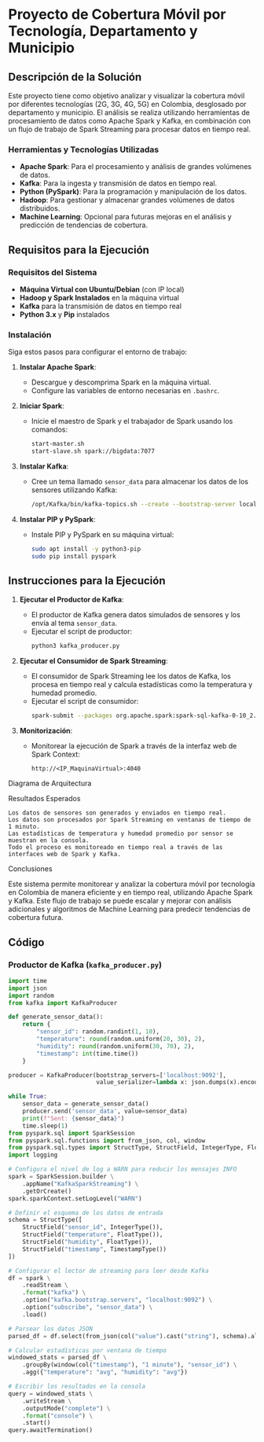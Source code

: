 # Proyecto de Cobertura Móvil por Tecnología, Departamento y Municipio

## Descripción de la Solución

Este proyecto tiene como objetivo analizar y visualizar la cobertura móvil por diferentes tecnologías (2G, 3G, 4G, 5G) en Colombia, desglosado por departamento y municipio. El análisis se realiza utilizando herramientas de procesamiento de datos como Apache Spark y Kafka, en combinación con un flujo de trabajo de Spark Streaming para procesar datos en tiempo real.

### Herramientas y Tecnologías Utilizadas

- **Apache Spark**: Para el procesamiento y análisis de grandes volúmenes de datos.
- **Kafka**: Para la ingesta y transmisión de datos en tiempo real.
- **Python (PySpark)**: Para la programación y manipulación de los datos.
- **Hadoop**: Para gestionar y almacenar grandes volúmenes de datos distribuidos.
- **Machine Learning**: Opcional para futuras mejoras en el análisis y predicción de tendencias de cobertura.

## Requisitos para la Ejecución

### Requisitos del Sistema

- **Máquina Virtual con Ubuntu/Debian** (con IP local)
- **Hadoop y Spark Instalados** en la máquina virtual
- **Kafka** para la transmisión de datos en tiempo real
- **Python 3.x** y **Pip** instalados

### Instalación

Siga estos pasos para configurar el entorno de trabajo:

1. **Instalar Apache Spark**:
   - Descargue y descomprima Spark en la máquina virtual.
   - Configure las variables de entorno necesarias en `.bashrc`.

2. **Iniciar Spark**:
   - Inicie el maestro de Spark y el trabajador de Spark usando los comandos:
     ```bash
     start-master.sh
     start-slave.sh spark://bigdata:7077
     ```

3. **Instalar Kafka**:
   - Cree un tema llamado `sensor_data` para almacenar los datos de los sensores utilizando Kafka:
     ```bash
     /opt/Kafka/bin/kafka-topics.sh --create --bootstrap-server localhost:9092 --replication-factor 1 --partitions 1 --topic sensor_data
     ```

4. **Instalar PIP y PySpark**:
   - Instale PIP y PySpark en su máquina virtual:
     ```bash
     sudo apt install -y python3-pip
     sudo pip install pyspark
     ```

## Instrucciones para la Ejecución

1. **Ejecutar el Productor de Kafka**:
   - El productor de Kafka genera datos simulados de sensores y los envía al tema `sensor_data`.
   - Ejecutar el script de productor:
     ```bash
     python3 kafka_producer.py
     ```

2. **Ejecutar el Consumidor de Spark Streaming**:
   - El consumidor de Spark Streaming lee los datos de Kafka, los procesa en tiempo real y calcula estadísticas como la temperatura y humedad promedio.
   - Ejecutar el script de consumidor:
     ```bash
     spark-submit --packages org.apache.spark:spark-sql-kafka-0-10_2.12:3.5.3 spark_streaming_consumer.py
     ```

3. **Monitorización**:
   - Monitorear la ejecución de Spark a través de la interfaz web de Spark Context:
     ```
     http://<IP_MaquinaVirtual>:4040
     ```
Diagrama de Arquitectura

Resultados Esperados

    Los datos de sensores son generados y enviados en tiempo real.
    Los datos son procesados por Spark Streaming en ventanas de tiempo de 1 minuto.
    Las estadísticas de temperatura y humedad promedio por sensor se muestran en la consola.
    Todo el proceso es monitoreado en tiempo real a través de las interfaces web de Spark y Kafka.

Conclusiones

Este sistema permite monitorear y analizar la cobertura móvil por tecnología en Colombia de manera eficiente y en tiempo real, utilizando Apache Spark y Kafka. Este flujo de trabajo se puede escalar y mejorar con análisis adicionales y algoritmos de Machine Learning para predecir tendencias de cobertura futura.
## Código

### Productor de Kafka (`kafka_producer.py`)

```python
import time
import json
import random
from kafka import KafkaProducer

def generate_sensor_data():
    return {
        "sensor_id": random.randint(1, 10),
        "temperature": round(random.uniform(20, 30), 2),
        "humidity": round(random.uniform(30, 70), 2),
        "timestamp": int(time.time())
    }

producer = KafkaProducer(bootstrap_servers=['localhost:9092'],
                         value_serializer=lambda x: json.dumps(x).encode('utf-8'))

while True:
    sensor_data = generate_sensor_data()
    producer.send('sensor_data', value=sensor_data)
    print(f"Sent: {sensor_data}")
    time.sleep(1)
from pyspark.sql import SparkSession
from pyspark.sql.functions import from_json, col, window
from pyspark.sql.types import StructType, StructField, IntegerType, FloatType, TimestampType
import logging

# Configura el nivel de log a WARN para reducir los mensajes INFO
spark = SparkSession.builder \
    .appName("KafkaSparkStreaming") \
    .getOrCreate()
spark.sparkContext.setLogLevel("WARN")

# Definir el esquema de los datos de entrada
schema = StructType([
    StructField("sensor_id", IntegerType()),
    StructField("temperature", FloatType()),
    StructField("humidity", FloatType()),
    StructField("timestamp", TimestampType())
])

# Configurar el lector de streaming para leer desde Kafka
df = spark \
    .readStream \
    .format("kafka") \
    .option("kafka.bootstrap.servers", "localhost:9092") \
    .option("subscribe", "sensor_data") \
    .load()

# Parsear los datos JSON
parsed_df = df.select(from_json(col("value").cast("string"), schema).alias("data")).select("data.*")

# Calcular estadísticas por ventana de tiempo
windowed_stats = parsed_df \
    .groupBy(window(col("timestamp"), "1 minute"), "sensor_id") \
    .agg({"temperature": "avg", "humidity": "avg"})

# Escribir los resultados en la consola
query = windowed_stats \
    .writeStream \
    .outputMode("complete") \
    .format("console") \
    .start()
query.awaitTermination()
